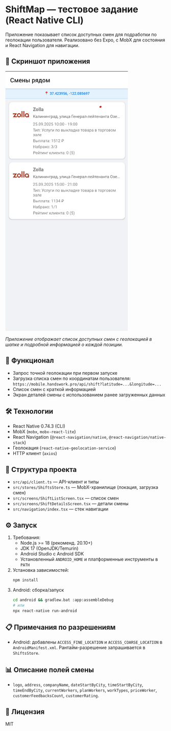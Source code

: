# ShiftMap — тестовое задание (React Native CLI)

Приложение показывает список доступных смен для подработки по геолокации пользователя. Реализовано без Expo, с MobX для состояния и React Navigation для навигации.

## 📱 Скриншот приложения

![Список смен](https://github.com/DsikriD/shiftMap/raw/main/docs/screenshot.png)

*Приложение отображает список доступных смен с геолокацией в шапке и подробной информацией о каждой позиции.*

## 🚀 Функционал
- Запрос точной геолокации при первом запуске
- Загрузка списка смен по координатам пользователя: `https://mobile.handswork.pro/api/shift?latitude=...&longitude=...`
- Список смен с краткой информацией
- Экран деталей смены с использованием ранее загруженных данных

## 🛠 Технологии
- React Native 0.74.3 (CLI)
- MobX (`mobx`, `mobx-react-lite`)
- React Navigation (`@react-navigation/native`, `@react-navigation/native-stack`)
- Геолокация (`react-native-geolocation-service`)
- HTTP клиент (`axios`)

## 📁 Структура проекта
- `src/api/client.ts` — API-клиент и типы
- `src/stores/ShiftsStore.ts` — MobX-хранилище (локация, загрузка смен)
- `src/screens/ShiftListScreen.tsx` — список смен
- `src/screens/ShiftDetailsScreen.tsx` — детали смены
- `src/navigation/index.tsx` — стек навигации

## ⚙️ Запуск
1) Требования:
   - Node.js >= 18 (рекоменд. 20.10+)
   - JDK 17 (OpenJDK/Temurin)
   - Android Studio с Android SDK
   - Установленный `ANDROID_HOME` и платформенные инструменты в `PATH`
2) Установка зависимостей:
   ```bash
   npm install
   ```
3) Android: сборка/запуск
   ```bash
   cd android && gradlew.bat :app:assembleDebug
   # или
   npx react-native run-android
   ```

## 📋 Примечания по разрешениям
- Android: добавлены `ACCESS_FINE_LOCATION` и `ACCESS_COARSE_LOCATION` в `AndroidManifest.xml`. Рантайм-разрешение запрашивается в `ShiftsStore`.

## 📊 Описание полей смены
- `logo`, `address`, `companyName`, `dateStartByCity`, `timeStartByCity`, `timeEndByCity`, `currentWorkers`, `planWorkers`, `workTypes`, `priceWorker`, `customerFeedbacksCount`, `customerRating`.

## 📄 Лицензия
MIT